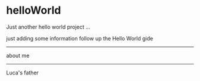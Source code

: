 # helloWorld #
Just another hello world project ...

just adding some information follow up the Hello World gide 

********
about me 
********

Luca's father
